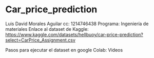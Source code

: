 # Car_price_prediction
Luis David Morales Aguilar
cc: 1214746438
Programa: Ingeniería de materiales
Enlace al dataset de Kaggle:
https://www.kaggle.com/datasets/hellbuoy/car-price-prediction?select=CarPrice_Assignment.csv

Pasos para ejecutar el dataset en google Colab:
Videos
